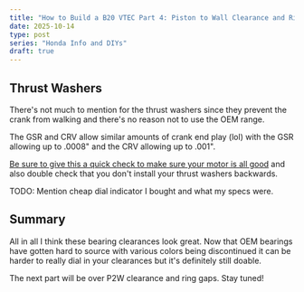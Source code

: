 ```yaml
---
title: "How to Build a B20 VTEC Part 4: Piston to Wall Clearance and Ring Gaps"
date: 2025-10-14
type: post
series: "Honda Info and DIYs"
draft: true
---
```


## Thrust Washers

There's not much to mention for the thrust washers since they prevent the crank from walking and there's no reason not to use the OEM range.

The GSR and CRV allow similar amounts of crank end play (lol) with the GSR allowing up to .0008" and the CRV allowing up to .001".

[Be sure to give this a quick check to make sure your motor is all good](https://www.k1technologies.com/k1-blog/how-to-check-crankshaft-end-play/) and also double check that you don't install your thrust washers backwards.

TODO: Mention cheap dial indicator I bought and what my specs were.

## Summary

All in all I think these bearing clearances look great. Now that OEM bearings have gotten hard to source with various colors being discontinued it can be harder to really dial in your clearances but it's definitely still doable.

The next part will be over P2W clearance and ring gaps. Stay tuned!
